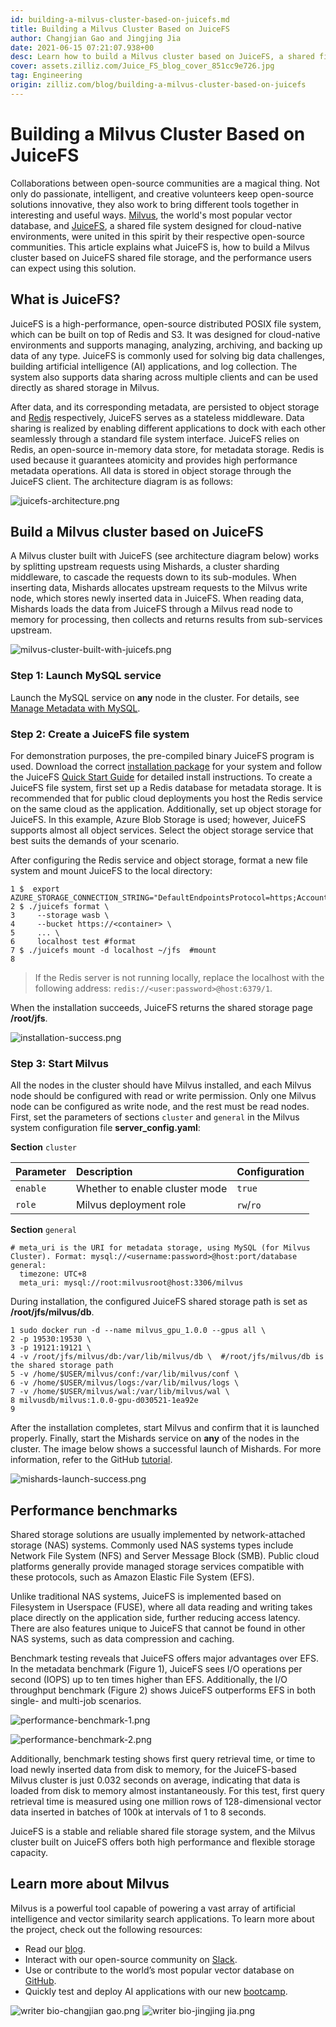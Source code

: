 ```yaml
---
id: building-a-milvus-cluster-based-on-juicefs.md
title: Building a Milvus Cluster Based on JuiceFS
author: Changjian Gao and Jingjing Jia
date: 2021-06-15 07:21:07.938+00
desc: Learn how to build a Milvus cluster based on JuiceFS, a shared file system designed for cloud-native environments.
cover: assets.zilliz.com/Juice_FS_blog_cover_851cc9e726.jpg
tag: Engineering
origin: zilliz.com/blog/building-a-milvus-cluster-based-on-juicefs
---
```


# Building a Milvus Cluster Based on JuiceFS

Collaborations between open-source communities are a magical thing. Not only do passionate, intelligent, and creative volunteers keep open-source solutions innovative, they also work to bring different tools together in interesting and useful ways. [Milvus](https://milvus.io/), the world's most popular vector database, and [JuiceFS](https://github.com/juicedata/juicefs), a shared file system designed for cloud-native environments, were united in this spirit by their respective open-source communities. This article explains what JuiceFS is, how to build a Milvus cluster based on JuiceFS shared file storage, and the performance users can expect using this solution.

## **What is JuiceFS?**

JuiceFS is a high-performance, open-source distributed POSIX file system, which can be built on top of Redis and S3. It was designed for cloud-native environments and supports managing, analyzing, archiving, and backing up data of any type. JuiceFS is commonly used for solving big data challenges, building artificial intelligence (AI) applications, and log collection. The system also supports data sharing across multiple clients and can be used directly as shared storage in Milvus.

After data, and its corresponding metadata, are persisted to object storage and [Redis](https://redis.io/) respectively, JuiceFS serves as a stateless middleware. Data sharing is realized by enabling different applications to dock with each other seamlessly through a standard file system interface. JuiceFS relies on Redis, an open-source in-memory data store, for metadata storage. Redis is used because it guarantees atomicity and provides high performance metadata operations. All data is stored in object storage through the JuiceFS client. The architecture diagram is as follows:

![juicefs-architecture.png](https://assets.zilliz.com/juicefs_architecture_2023b37a4e.png "Overall architecture of JuiceFS.")


## **Build a Milvus cluster based on JuiceFS**

A Milvus cluster built with JuiceFS (see architecture diagram below) works by splitting upstream requests using Mishards, a cluster sharding middleware, to cascade the requests down to its sub-modules. When inserting data, Mishards allocates upstream requests to the Milvus write node, which stores newly inserted data in JuiceFS. When reading data, Mishards loads the data from JuiceFS through a Milvus read node to memory for processing, then collects and returns results from sub-services upstream.

![milvus-cluster-built-with-juicefs.png](https://assets.zilliz.com/milvus_cluster_built_with_juicefs_3a43cd262c.png "Architecture of Milvus cluster built with JuiceFS.")



### **Step 1: Launch MySQL service**

Launch the MySQL service on **any** node in the cluster. For details, see [Manage Metadata with MySQL](https://milvus.io/docs/v1.1.0/data_manage.md).

### **Step 2: Create a JuiceFS file system**

For demonstration purposes, the pre-compiled binary JuiceFS program is used. Download the correct [installation package](https://github.com/juicedata/juicefs/releases) for your system and follow the JuiceFS [Quick Start Guide](https://github.com/juicedata/juicefs-quickstart) for detailed install instructions. To create a JuiceFS file system, first set up a Redis database for metadata storage. It is recommended that for public cloud deployments you host the Redis service on the same cloud as the application. Additionally, set up object storage for JuiceFS. In this example, Azure Blob Storage is used; however, JuiceFS supports almost all object services. Select the object storage service that best suits the demands of your scenario.

After configuring the Redis service and object storage, format a new file system and mount JuiceFS to the local directory:

```
1 $  export AZURE_STORAGE_CONNECTION_STRING="DefaultEndpointsProtocol=https;AccountName=XXX;AccountKey=XXX;EndpointSuffix=core.windows.net"
2 $ ./juicefs format \
3     --storage wasb \
4     --bucket https://<container> \
5     ... \
6     localhost test #format
7 $ ./juicefs mount -d localhost ~/jfs  #mount
8
```

> If the Redis server is not running locally, replace the localhost with the following address: `redis://<user:password>@host:6379/1`.

When the installation succeeds, JuiceFS returns the shared storage page **/root/jfs**.

![installation-success.png](https://assets.zilliz.com/installation_success_9d05279ecd.png "Successful installation.")

### **Step 3: Start Milvus**

All the nodes in the cluster should have Milvus installed, and each Milvus node should be configured with read or write permission. Only one Milvus node can be configured as write node, and the rest must be read nodes. First, set the parameters of sections `cluster` and `general` in the Milvus system configuration file **server_config.yaml**:

**Section** `cluster`

| **Parameter** | **Description**                | **Configuration** |
| :------------ | :----------------------------- | :---------------- |
| `enable`      | Whether to enable cluster mode | `true`            |
| `role`        | Milvus deployment role         | `rw`/`ro`         |

**Section** `general`

```
# meta_uri is the URI for metadata storage, using MySQL (for Milvus Cluster). Format: mysql://<username:password>@host:port/database
general:
  timezone: UTC+8
  meta_uri: mysql://root:milvusroot@host:3306/milvus
```

During installation, the configured JuiceFS shared storage path is set as **/root/jfs/milvus/db**.

```
1 sudo docker run -d --name milvus_gpu_1.0.0 --gpus all \
2 -p 19530:19530 \
3 -p 19121:19121 \
4 -v /root/jfs/milvus/db:/var/lib/milvus/db \  #/root/jfs/milvus/db is the shared storage path
5 -v /home/$USER/milvus/conf:/var/lib/milvus/conf \
6 -v /home/$USER/milvus/logs:/var/lib/milvus/logs \
7 -v /home/$USER/milvus/wal:/var/lib/milvus/wal \
8 milvusdb/milvus:1.0.0-gpu-d030521-1ea92e
9
```

After the installation completes, start Milvus and confirm that it is launched properly.
Finally, start the Mishards service on **any** of the nodes in the cluster. The image below shows a successful launch of Mishards. For more information, refer to the GitHub [tutorial](https://github.com/milvus-io/bootcamp/tree/new-bootcamp/deployments/juicefs).

![mishards-launch-success.png](https://assets.zilliz.com/mishards_launch_success_921695d3a8.png "Successful launch of Mishards.")

## **Performance benchmarks**

Shared storage solutions are usually implemented by network-attached storage (NAS) systems. Commonly used NAS systems types include Network File System (NFS) and Server Message Block (SMB). Public cloud platforms generally provide managed storage services compatible with these protocols, such as Amazon Elastic File System (EFS).

Unlike traditional NAS systems, JuiceFS is implemented based on Filesystem in Userspace (FUSE), where all data reading and writing takes place directly on the application side, further reducing access latency. There are also features unique to JuiceFS that cannot be found in other NAS systems, such as data compression and caching.

Benchmark testing reveals that JuiceFS offers major advantages over EFS. In the metadata benchmark (Figure 1), JuiceFS sees I/O operations per second (IOPS) up to ten times higher than EFS. Additionally, the I/O throughput benchmark (Figure 2) shows JuiceFS outperforms EFS in both single- and multi-job scenarios.

![performance-benchmark-1.png](https://assets.zilliz.com/performance_benchmark_1_b7fcbb4439.png "Figure 1. Metadata benchmark.")



![performance-benchmark-2.png](https://assets.zilliz.com/performance_benchmark_2_e311098123.png "Figure 2. Sequential read/write benchmark.")


Additionally, benchmark testing shows first query retrieval time, or time to load newly inserted data from disk to memory, for the JuiceFS-based Milvus cluster is just 0.032 seconds on average, indicating that data is loaded from disk to memory almost instantaneously. For this test, first query retrieval time is measured using one million rows of 128-dimensional vector data inserted in batches of 100k at intervals of 1 to 8 seconds.

JuiceFS is a stable and reliable shared file storage system, and the Milvus cluster built on JuiceFS offers both high performance and flexible storage capacity.

## **Learn more about Milvus**

Milvus is a powerful tool capable of powering a vast array of artificial intelligence and vector similarity search applications. To learn more about the project, check out the following resources:

- Read our [blog](https://zilliz.com/blog).
- Interact with our open-source community on [Slack](https://join.slack.com/t/milvusio/shared_invite/zt-e0u4qu3k-bI2GDNys3ZqX1YCJ9OM~GQ).
- Use or contribute to the world’s most popular vector database on [GitHub](https://github.com/milvus-io/milvus/).
- Quickly test and deploy AI applications with our new [bootcamp](https://github.com/milvus-io/bootcamp).

![writer bio-changjian gao.png](https://assets.zilliz.com/writer_bio_changjian_gao_68018f7716.png "Changjian Gao.")
![writer bio-jingjing jia.png](https://assets.zilliz.com/writer_bio_jingjing_jia_a85d1c2e3b.png "Jingjing Jia.")
